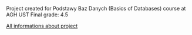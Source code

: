 Project created for Podstawy Baz Danych (Basics of Databases) course at AGH UST
Final grade: 4.5

[All informations about project](./dokumentacja.pdf)
